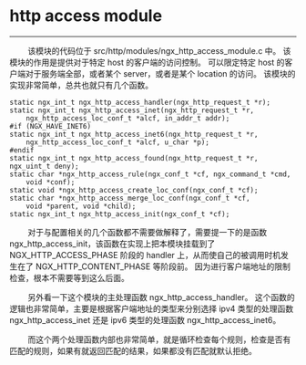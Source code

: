 # http access module
***

&emsp;&emsp;
该模块的代码位于 src/http/modules/ngx_http_access_module.c 中。
该模块的作用是提供对于特定 host 的客户端的访问控制。
可以限定特定 host 的客户端对于服务端全部，或者某个 server，或者是某个 location 的访问。
该模块的实现非常简单，总共也就只有几个函数。

    static ngx_int_t ngx_http_access_handler(ngx_http_request_t *r);
    static ngx_int_t ngx_http_access_inet(ngx_http_request_t *r,
        ngx_http_access_loc_conf_t *alcf, in_addr_t addr);
    #if (NGX_HAVE_INET6)
    static ngx_int_t ngx_http_access_inet6(ngx_http_request_t *r,
        ngx_http_access_loc_conf_t *alcf, u_char *p);
    #endif
    static ngx_int_t ngx_http_access_found(ngx_http_request_t *r, ngx_uint_t deny);
    static char *ngx_http_access_rule(ngx_conf_t *cf, ngx_command_t *cmd,
        void *conf);
    static void *ngx_http_access_create_loc_conf(ngx_conf_t *cf);
    static char *ngx_http_access_merge_loc_conf(ngx_conf_t *cf,
        void *parent, void *child);
    static ngx_int_t ngx_http_access_init(ngx_conf_t *cf);

&emsp;&emsp;
对于与配置相关的几个函数都不需要做解释了，需要提一下的是函数 ngx_http_access_init，该函数在实现上把本模块挂载到了 NGX_HTTP_ACCESS_PHASE 阶段的 handler 上，从而使自己的被调用时机发生在了 NGX_HTTP_CONTENT_PHASE 等阶段前。
因为进行客户端地址的限制检查，根本不需要等到这么后面。

&emsp;&emsp;
另外看一下这个模块的主处理函数 ngx_http_access_handler。
这个函数的逻辑也非常简单，主要是根据客户端地址的类型来分别选择 ipv4 类型的处理函数 ngx_http_access_inet 还是 ipv6 类型的处理函数 ngx_http_access_inet6。

&emsp;&emsp;
而这个两个处理函数内部也非常简单，就是循环检查每个规则，检查是否有匹配的规则，如果有就返回匹配的结果，如果都没有匹配就默认拒绝。